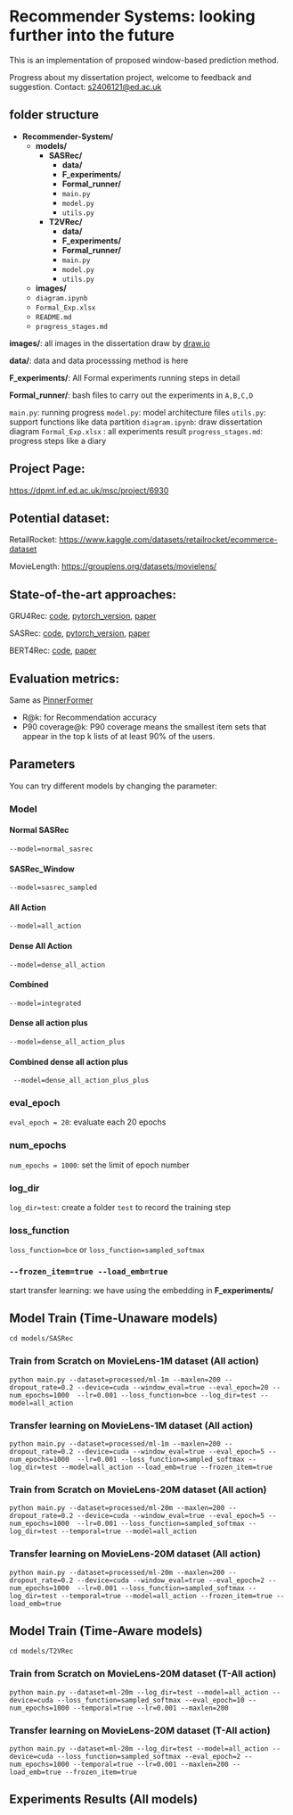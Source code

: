 # Recommender Systems: looking further into the future
This is an implementation of proposed window-based prediction method.



Progress about my dissertation project, welcome to feedback and suggestion.
Contact: s2406121@ed.ac.uk

## folder structure

- **Recommender-System/**
  - **models/**
    - **SASRec/**
      - **data/**
      - **F_experiments/**
      - **Formal_runner/**
      - `main.py`
      - `model.py`
      - `utils.py`
    - **T2VRec/**
      - **data/**
      - **F_experiments/**
      - **Formal_runner/**
      - `main.py`
      - `model.py`
      - `utils.py`
  - **images/**
  - `diagram.ipynb`
  - `Formal_Exp.xlsx`
  - `README.md`
  - `progress_stages.md`

**images/**: all images in the dissertation draw by [draw.io](draw.io)

**data/**: data and data processsing method is here

**F_experiments/**: All Formal experiments running steps in detail

**Formal_runner/**: bash files to carry out the experiments in `A,B,C,D`

`main.py`: running progress
`model.py`: model architecture files
`utils.py`: support functions like data partition
`diagram.ipynb`: draw dissertation diagram
`Formal_Exp.xlsx` : all experiments result
`progress_stages.md`: progress steps like a diary

## Project Page:
https://dpmt.inf.ed.ac.uk/msc/project/6930



## Potential dataset:
RetailRocket: https://www.kaggle.com/datasets/retailrocket/ecommerce-dataset

MovieLength:
https://grouplens.org/datasets/movielens/



## State-of-the-art approaches:
GRU4Rec: [code](https://github.com/hidasib/GRU4Rec), [pytorch_version](https://github.com/hungthanhpham94/GRU4REC-pytorch), [paper](https://arxiv.org/abs/1511.06939)

SASRec: [code](https://github.com/kang205/SASRec), [pytorch_version](https://github.com/pmixer/SASRec.pytorch),  [paper](https://arxiv.org/abs/1808.09781)

BERT4Rec: [code](https://github.com/FeiSun/BERT4Rec), [paper](https://arxiv.org/abs/1904.06690)



## Evaluation metrics:

Same as [PinnerFormer](https://arxiv.org/abs/2205.04507)

* R@k: for Recommendation accuracy
* P90 coverage@k: P90 coverage means the smallest item sets that appear in the top k lists of at least 90% of the users.



## Parameters
You can try different models by changing the parameter:

### Model

#### Normal SASRec
`
--model=normal_sasrec
`
#### SASRec_Window
`
--model=sasrec_sampled
`
#### All Action
`
--model=all_action
`

#### Dense All Action
`
--model=dense_all_action
`


#### Combined

`--model=integrated`

#### Dense all action plus
`
--model=dense_all_action_plus
`

#### Combined dense all action plus
`
--model=dense_all_action_plus_plus`



### eval_epoch

`eval_epoch = 20`: evaluate each 20 epochs



### num_epochs

`num_epochs = 1000`:  set the limit of epoch number



### log_dir

`log_dir=test`:  create a folder `test` to record the training step

### loss_function
`loss_function=bce`
or
`loss_function=sampled_softmax`



### `--frozen_item=true --load_emb=true`

start transfer learning: we have using the embedding in **F_experiments/**



## Model Train (Time-Unaware models)

```
cd models/SASRec
```


### Train from Scratch on MovieLens-1M dataset (All action)

```
python main.py --dataset=processed/ml-1m --maxlen=200 --dropout_rate=0.2 --device=cuda --window_eval=true --eval_epoch=20 --num_epochs=1000  --lr=0.001 --loss_function=bce --log_dir=test --model=all_action
```



### Transfer learning  on MovieLens-1M dataset (All action)

```
python main.py --dataset=processed/ml-1m --maxlen=200 --dropout_rate=0.2 --device=cuda --window_eval=true --eval_epoch=5 --num_epochs=1000  --lr=0.001 --loss_function=sampled_softmax --log_dir=test --model=all_action --load_emb=true --frozen_item=true
```



### Train from Scratch on MovieLens-20M dataset (All action)

```
python main.py --dataset=processed/ml-20m --maxlen=200 --dropout_rate=0.2 --device=cuda --window_eval=true --eval_epoch=5 --num_epochs=1000  --lr=0.001 --loss_function=sampled_softmax --log_dir=test --temporal=true --model=all_action
```



### Transfer learning  on MovieLens-20M dataset (All action)

```
python main.py --dataset=processed/ml-20m --maxlen=200 --dropout_rate=0.2 --device=cuda --window_eval=true --eval_epoch=2 --num_epochs=1000  --lr=0.001 --loss_function=sampled_softmax --log_dir=test --temporal=true --model=all_action --frozen_item=true --load_emb=true
```





## Model Train (Time-Aware models)

```
cd models/T2VRec
```
### Train from Scratch on MovieLens-20M dataset (T-All action)

```
python main.py --dataset=ml-20m --log_dir=test --model=all_action --device=cuda --loss_function=sampled_softmax --eval_epoch=10 --num_epochs=1000 --temporal=true --lr=0.001 --maxlen=200
```

### Transfer learning  on MovieLens-20M dataset (T-All action)

```
python main.py --dataset=ml-20m --log_dir=test --model=all_action --device=cuda --loss_function=sampled_softmax --eval_epoch=2 --num_epochs=1000 --temporal=true --lr=0.001 --maxlen=200 --load_emb=true --frozen_item=true
```





## Experiments Results (All models)

